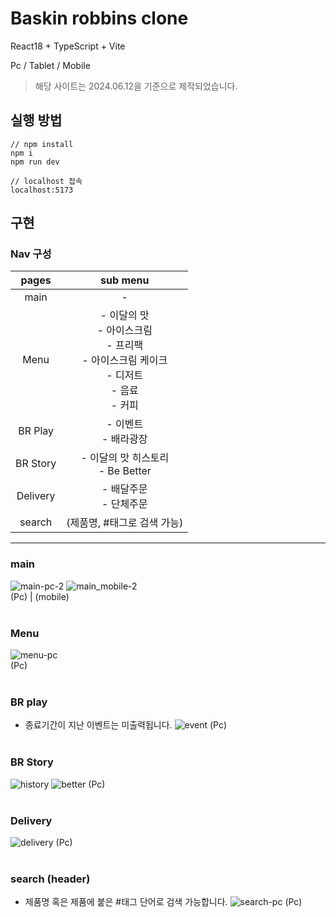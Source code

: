 # Baskin robbins clone

React18 + TypeScript + Vite

Pc / Tablet / Mobile

> 해당 사이트는 2024.06.12을 기준으로 제작되었습니다.

## 실행 방법
```
// npm install
npm i
npm run dev

// localhost 접속
localhost:5173
```

## 구현
### Nav 구성
|pages|sub menu|
|:---:|:---:|
|main|-|
|Menu|- 이달의 맛<br />- 아이스크림<br />- 프리팩<br />- 아이스크림 케이크<br />- 디저트<br />- 음료<br />- 커피|
|BR Play|- 이벤트<br />- 배라광장|
|BR Story|- 이달의 맛 히스토리<br />- Be Better|
|Delivery|- 배달주문<br />- 단체주문|
|search|(제품명, #태그로 검색 가능)|

---
### main
![main-pc-2](https://github.com/user-attachments/assets/43fdbf07-563e-4fad-9950-b5d02fab04a9) ![main_mobile-2](https://github.com/user-attachments/assets/cf37d3e8-9c6d-4b47-8556-dcbe40534568)<br />
(Pc) | (mobile)
<br /><br />

### Menu
![menu-pc](https://github.com/user-attachments/assets/127dbe21-aa0f-4235-8ea7-a8543b3afcea)<br />
(Pc)
<br /><br />

### BR play
* 종료기간이 지난 이벤트는 미출력됩니다.
![event](https://github.com/user-attachments/assets/689ed6c6-d522-4682-bb14-31ac396512f1)
(Pc)
<br /><br />

### BR Story
![history](https://github.com/user-attachments/assets/ebc2e9ec-8399-4793-bb94-7d0749021d4b)
![better](https://github.com/user-attachments/assets/cfec8da0-ed2a-411d-b80c-4103c1f3839f)
(Pc)
<br /><br />

### Delivery
![delivery](https://github.com/user-attachments/assets/eb53a823-025b-4c59-a6b3-c23e46004b0d)
(Pc)
<br /><br />

### search (header)
* 제품명 혹은 제품에 붙은 #태그 단어로 검색 가능합니다.
![search-pc](https://github.com/user-attachments/assets/c0bf6797-651f-4ad0-afb1-43b2984d4fef)
(Pc)
